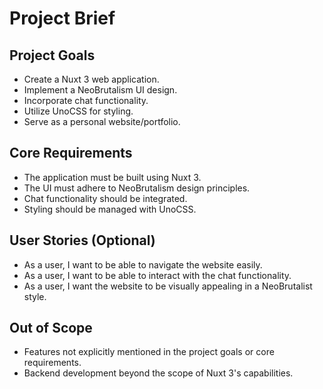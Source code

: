 # Project Brief

## Project Goals

- Create a Nuxt 3 web application.
- Implement a NeoBrutalism UI design.
- Incorporate chat functionality.
- Utilize UnoCSS for styling.
- Serve as a personal website/portfolio.

## Core Requirements

- The application must be built using Nuxt 3.
- The UI must adhere to NeoBrutalism design principles.
- Chat functionality should be integrated.
- Styling should be managed with UnoCSS.

## User Stories (Optional)

- As a user, I want to be able to navigate the website easily.
- As a user, I want to be able to interact with the chat functionality.
- As a user, I want the website to be visually appealing in a NeoBrutalist style.

## Out of Scope

- Features not explicitly mentioned in the project goals or core requirements.
- Backend development beyond the scope of Nuxt 3's capabilities.

<!-- "The journey of a thousand miles begins with a single step." - Lao Tzu -->
